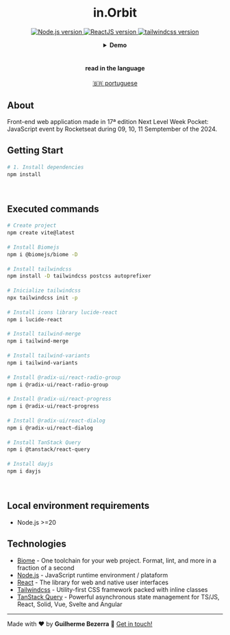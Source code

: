 <h1 align="center">
    <br>
    in.Orbit
</h1>

<p align="center">
  <a href="https://nodejs.org">
    <img alt="Node.js version" src="https://img.shields.io/badge/node.js-v20.16.0-43853D?style=flat&logo=node.js&logoColor=white&labelColor=43853D&color=5a5a5a">
  </a>
  <a href="https://react.dev">
    <img alt="ReactJS version" src="https://img.shields.io/badge/react-v0.74.2-blue?logo=react&labelColor=20232A&color=5a5a5a">
  </a>
  <a href="https://tailwindcss.com">
    <img alt="tailwindcss version" src="https://img.shields.io/badge/tailwindcss-v3.4.11-0b1120?logo=tailwindcss&labelColor=0b1120&color=5a5a5a" target="_blank">
  </a>
</p>

<div align="center">
  <details>
  <summary><b>Demo</b></summary>
  <div style="width: 90%;">
    <img alt="app usage application demonstration" src="demo.gif" />
  </div>
  </details>
</div>

<br>

<div align="center">
  <h4 align="center">read in the language</h4>
  <a href="https://github.com/gbdsantos/next-level-week/blob/master/17-edition/web/README.pt-BR.md" hreflang="pt-br" alt="pt-br">🇧🇷 portuguese
  </a>
</div>

## About

Front-end web application made in 17ª edition Next Level Week Pocket: JavaScript event by Rocketseat during 09, 10, 11 Semptember of the 2024.

## Getting Start

```Bash
# 1. Install dependencies
npm install
```

<br>

## Executed commands

```bash
# Create project
npm create vite@latest

# Install Biomejs
npm i @biomejs/biome -D

# Install tailwindcss
npm install -D tailwindcss postcss autoprefixer

# Inicialize tailwindcss
npx tailwindcss init -p

# Install icons library lucide-react
npm i lucide-react

# Install tailwind-merge
npm i tailwind-merge

# Install tailwind-variants
npm i tailwind-variants

# Install @radix-ui/react-radio-group
npm i @radix-ui/react-radio-group

# Install @radix-ui/react-progress
npm i @radix-ui/react-progress

# Install @radix-ui/react-dialog
npm i @radix-ui/react-dialog

# Install TanStack Query
npm i @tanstack/react-query

# Install dayjs
npm i dayjs
```

<br>

## Local environment requirements

- Node.js >=20

## Technologies

- [Biome](https://biomejs.dev "Biomejs") - One toolchain for your web project. Format, lint, and more in a fraction of a second
- [Node.js](https://nodejs.org "Node.js") - JavaScript runtime environment / plataform
- [React](https://react.dev "React - The library for web and native user interfaces") - The library for web and native user interfaces
- [Tailwindcss](https://tailwindcss.com "Tailwindcss") - Utility-first CSS framework packed with inline classes
- [TanStack Query](https://tanstack.com/query/latest "TanStack Query - Powerful asynchronous state management for TS/JS, React, Solid, Vue, Svelte and Angular") - Powerful asynchronous state management for TS/JS, React, Solid, Vue, Svelte and Angular

---

Made with ❤️ by **Guilherme Bezerra** 👋 [Get in touch!](https://www.linkedin.com/in/gbdsantos "LinkedIn - Guilherme Bezerra")